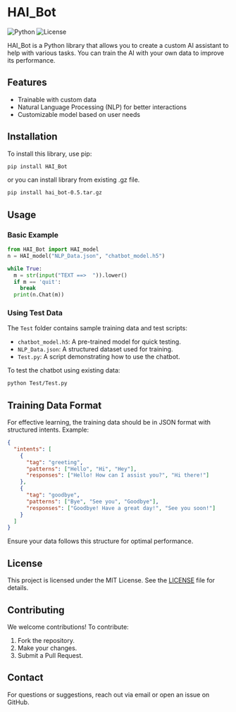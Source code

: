 # HAI_Bot

![Python](https://img.shields.io/badge/Python-3.x-blue)
![License](https://img.shields.io/badge/License-MIT-green)

HAI_Bot is a Python library that allows you to create a custom AI assistant to help with various tasks. You can train the AI with your own data to improve its performance.

## Features
- Trainable with custom data
- Natural Language Processing (NLP) for better interactions
- Customizable model based on user needs

## Installation

To install this library, use pip:

```bash
pip install HAI_Bot
```

or you can install library from existing .gz file.
```bash
pip install hai_bot-0.5.tar.gz
```

## Usage

### Basic Example
```python
from HAI_Bot import HAI_model
n = HAI_model("NLP_Data.json", "chatbot_model.h5")

while True:
  m = str(input("TEXT ==>  ")).lower()
  if m == 'quit':
    break
  print(n.Chat(m))
```

### Using Test Data
The `Test` folder contains sample training data and test scripts:
- `chatbot_model.h5`: A pre-trained model for quick testing.
- `NLP_Data.json`: A structured dataset used for training.
- `Test.py`: A script demonstrating how to use the chatbot.

To test the chatbot using existing data:
```bash
python Test/Test.py
```

## Training Data Format
For effective learning, the training data should be in JSON format with structured intents. Example:

```json
{
  "intents": [
    {
      "tag": "greeting",
      "patterns": ["Hello", "Hi", "Hey"],
      "responses": ["Hello! How can I assist you?", "Hi there!"]
    },
    {
      "tag": "goodbye",
      "patterns": ["Bye", "See you", "Goodbye"],
      "responses": ["Goodbye! Have a great day!", "See you soon!"]
    }
  ]
}
```

Ensure your data follows this structure for optimal performance.

## License
This project is licensed under the MIT License. See the [LICENSE](LICENSE) file for details.

## Contributing

We welcome contributions! To contribute:
1. Fork the repository.
2. Make your changes.
3. Submit a Pull Request.

## Contact
For questions or suggestions, reach out via email or open an issue on GitHub.

